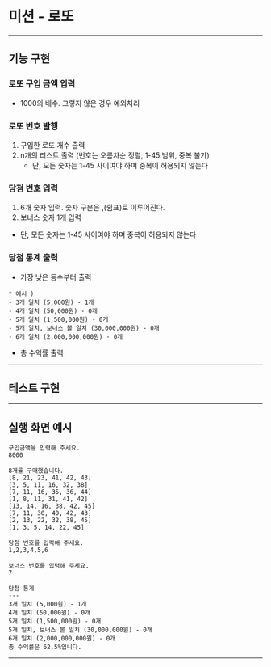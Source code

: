 # 미션 - 로또

---
## 기능 구현

### 로또 구입 금액 입력
   - 1000의 배수. 그렇지 않은 경우 예외처리 

### 로또 번호 발행
1. 구입한 로또 개수 출력
2. n개의 리스트 출력 (번호는 오름차순 정렬, 1-45 범위, 중복 불가)
   - 단, 모든 숫자는 1-45 사이여야 하며 중복이 허용되지 않는다
   

### 당첨 번호 입력
1. 6개 숫자 입력. 숫자 구분은 ,(쉼표)로 이루어진다.
2. 보너스 숫자 1개 입력
- 단, 모든 숫자는 1-45 사이여야 하며 중복이 허용되지 않는다


### 당첨 통계 출력
- 가장 낮은 등수부터 출력
``` 
* 예시 ) 
- 3개 일치 (5,000원) - 1개
- 4개 일치 (50,000원) - 0개
- 5개 일치 (1,500,000원) - 0개
- 5개 일치, 보너스 볼 일치 (30,000,000원) - 0개
- 6개 일치 (2,000,000,000원) - 0개
```
- 총 수익률 출력

---
## 테스트 구현

---
## 실행 화면 예시
```
구입금액을 입력해 주세요.
8000

8개를 구매했습니다.
[8, 21, 23, 41, 42, 43] 
[3, 5, 11, 16, 32, 38] 
[7, 11, 16, 35, 36, 44] 
[1, 8, 11, 31, 41, 42] 
[13, 14, 16, 38, 42, 45] 
[7, 11, 30, 40, 42, 43] 
[2, 13, 22, 32, 38, 45] 
[1, 3, 5, 14, 22, 45]

당첨 번호를 입력해 주세요.
1,2,3,4,5,6

보너스 번호를 입력해 주세요.
7

당첨 통계
---
3개 일치 (5,000원) - 1개
4개 일치 (50,000원) - 0개
5개 일치 (1,500,000원) - 0개
5개 일치, 보너스 볼 일치 (30,000,000원) - 0개
6개 일치 (2,000,000,000원) - 0개
총 수익률은 62.5%입니다.
```
---

